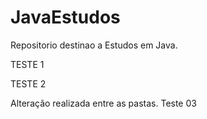 # JavaEstudos
 Repositorio destinao a Estudos em Java.

 TESTE 1   

 TESTE 2


Alteração realizada entre as pastas. Teste 03
